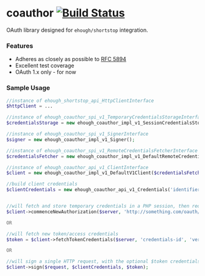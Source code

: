 # coauthor [![Build Status](https://secure.travis-ci.org/ehough/coauthor.png)](http://travis-ci.org/ehough/coauthor)

OAuth library designed for `ehough/shortstop` integration.

### Features

* Adheres as closely as possible to [RFC 5894](http://tools.ietf.org/html/rfc5849)
* Excellent test coverage
* OAuth 1.x only - for now

### Sample Usage

```php
//instance of ehough_shortstop_api_HttpClientInterface
$httpClient = ...

//instance of ehough_coauthor_spi_v1_TemporaryCredentialsStorageInterface
$credentialsStorage = new ehough_coauthor_impl_v1_SessionCredentialsStorage();

//instance of ehough_coauthor_spi_v1_SignerInterface
$signer = new ehough_coauthor_impl_v1_Signer();

//instance of ehough_coauthor_spi_v1_RemoteCredentialsFetcherInterface
$credentialsFetcher = new ehough_coauthor_impl_v1_DefaultRemoteCredentialsFetcher($httpClient, $signer);

//instance of ehough_coauthor_api_v1_ClientInterface
$client = new ehough_coauthor_impl_v1_DefaultV1Client($credentialsFetcher, $credentialsStorage, $signer);

//build client credentials
$clientCredentials = new ehough_coauthor_api_v1_Credentials('identifier', 'secret');


//will fetch and store temporary credentials in a PHP session, then redirect to the given URL
$client->commenceNewAuthorization($server, 'http://something.com/oauth/fetchTokens.php', $clientCredentials);

OR

//will fetch new token/access credentials
$token = $client->fetchTokenCredentials($server, 'credentials-id', 'verification-code', $clientCredentials);

OR

//will sign a single HTTP request, with the optional $token credentials
$client->sign($request, $clientCredentials, $token);
```